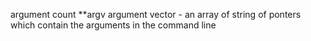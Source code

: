 argument count
**argv argument vector - an array of string of ponters which contain the arguments in the command line
